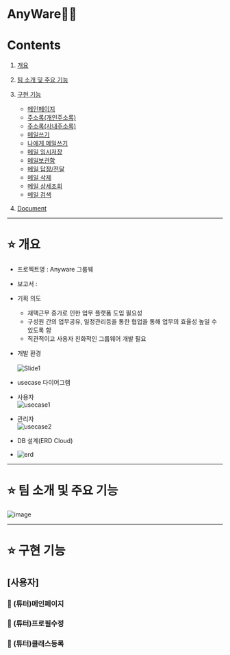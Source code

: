 # AnyWare👩‍💻


# Contents <br>
1. [개요](#star-개요)  
2. [팀 소개 및 주요 기능](#star-팀-소개-및-주요-기능)
3. [구현 기능](#star-구현-기능)
    - [메인페이지](#pushpin-메인페이지)
    - [주소록(개인주소록)](#pushpin-개인주소록)
    - [주소록(사내주소록)](#pushpin-사내주소록)
    - [메일쓰기](#pushpin-메일쓰기)
    - [나에게 메일쓰기](#pushpin-나에게쓰기)
    - [메일 임시저장](#pushpin-메일임시저장)
    - [메일보관함](#pushpin-메일보관함)   
    - [메일 답장/전달](#pushpin-메일답장전달)   
    - [메일 삭제](#pushpin-메일삭제) 
    - [메일 상세조회](#pushpin-메일상세조회) 
    - [메일 검색](#pushpin-메일검색)  
   

4. [Document](#star-document)

***

# :star: 개요
- 프로젝트명 : Anyware 그룹웨 <br>

- 보고서 : 

- 기획 의도  <br>
  - 재택근무 증가로 인한 업무 플랫폼 도입 필요성  <br>
  - 구성원 간의 업무공유, 일정관리등을 통한 협업을 통해 업무의 효율성 높일 수 있도록 함<br>
  - 직관적이고 사용자 친화적인 그룹웨어 개발 필요 <br>

- 개발 환경 <br><br>
![Slide1](https://user-images.githubusercontent.com/115604577/228799972-b2de8904-fe2e-450f-ab2c-039d0d895587.jpg)<br>

- usecase 다이어그램
- 사용자 <br>
![usecase1](https://user-images.githubusercontent.com/115604577/228800498-bc037def-7ecb-406f-bde6-e93296fd9998.png) <br>
- 관리자<br>
![usecase2](https://user-images.githubusercontent.com/115604577/228800593-23af742b-bf67-4cba-833a-e90a3bddf060.png)<br>

- DB 설계(ERD Cloud) <br>
- ![erd](https://user-images.githubusercontent.com/115604577/228803574-44790d6b-6858-4bb2-86f8-04ee791b01b8.png)
***


# :star: 팀 소개 및 주요 기능

![image](https://user-images.githubusercontent.com/115604577/228805939-4bc7f529-cd1e-4d1e-9ea1-e960983d8615.png)


***
 
 
# :star: 구현 기능
## [사용자]
### :pushpin: (튜터)메인페이지

### :pushpin: (튜터)프로필수정

### :pushpin: (튜터)클래스등록
